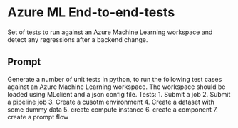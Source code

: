 # Azure ML End-to-end-tests

Set of tests to run against an Azure Machine Learning workspace and detect any regressions after a backend change.

## Prompt

Generate a number of unit tests in python, to run the following test cases against an Azure Machine Learning workspace. The workspace should be loaded using MLclient and a json config file. Tests: 1. Submit a job 2. Submit a pipeline job 3. Create a cusotm environment 4. Create a dataset with some dummy data 5. create compute instance 6. create a component 7. create a prompt flow